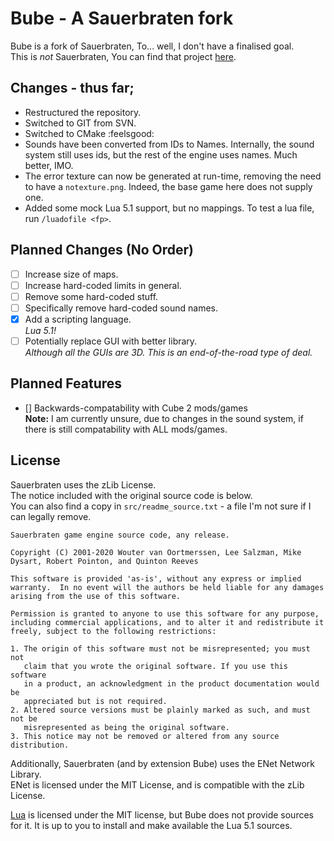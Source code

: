 # Bube - A Sauerbraten fork
Bube is a fork of Sauerbraten, To... well, I don't have a finalised goal.\
This is *not* Sauerbraten, You can find that project [here](http://sauerbraten.org/).

## Changes - thus far;
 * Restructured the repository.
 * Switched to GIT from SVN.
 * Switched to CMake :feelsgood:
 * Sounds have been converted from IDs to Names. Internally, the sound system still uses ids, but the rest of the engine uses names. Much better, IMO.
 * The error texture can now be generated at run-time, removing the need to have a `notexture.png`. Indeed, the base game here does not supply one.
 * Added some mock Lua 5.1 support, but no mappings. To test a lua file, run `/luadofile <fp>`.

## Planned Changes (No Order)
- [ ] Increase size of maps.
- [ ] Increase hard-coded limits in general.
- [ ] Remove some hard-coded stuff.
- [ ] Specifically remove hard-coded sound names.
- [x] Add a scripting language.\
      *Lua 5.1!*
- [ ] Potentially replace GUI with better library.\
      *Although all the GUIs are 3D. This is an end-of-the-road type of deal.*

## Planned Features
- [] Backwards-compatability with Cube 2 mods/games\
      **Note:** I am currently unsure, due to changes in the sound system, if there is still compatability with ALL mods/games.

## License
Sauerbraten uses the zLib License.\
The notice included with the original source code is below.\
You can also find a copy in `src/readme_source.txt` - a file I'm not sure if I can legally remove.
```
Sauerbraten game engine source code, any release.

Copyright (C) 2001-2020 Wouter van Oortmerssen, Lee Salzman, Mike Dysart, Robert Pointon, and Quinton Reeves

This software is provided 'as-is', without any express or implied
warranty.  In no event will the authors be held liable for any damages
arising from the use of this software.

Permission is granted to anyone to use this software for any purpose,
including commercial applications, and to alter it and redistribute it
freely, subject to the following restrictions:

1. The origin of this software must not be misrepresented; you must not
   claim that you wrote the original software. If you use this software
   in a product, an acknowledgment in the product documentation would be
   appreciated but is not required.
2. Altered source versions must be plainly marked as such, and must not be
   misrepresented as being the original software.
3. This notice may not be removed or altered from any source distribution.
```

Additionally, Sauerbraten (and by extension Bube) uses the ENet Network Library.\
ENet is licensed under the MIT License, and is compatible with the zLib License.

[Lua](https://www.lua.org/license.html) is licensed under the MIT license, but Bube does not provide sources for it. It is up to you to install and make available the Lua 5.1 sources.
